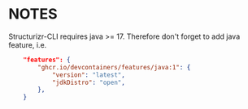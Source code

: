 # NOTES

Structurizr-CLI requires java >= 17.
Therefore don't forget to add java feature, i.e.
```json
    "features": {
		"ghcr.io/devcontainers/features/java:1": {
			"version": "latest",
			"jdkDistro": "open",
		},
    }
```
